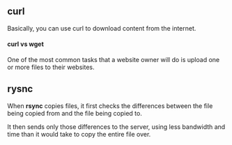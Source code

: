 ## curl

Basically, you can use curl to download content from the internet.

#### curl vs wget

One of the most common tasks that a website owner will do is upload one or more files to their websites.

## rysnc

When **rsync** copies files, it first checks the differences between the file being copied from and the file being copied to. 

It then sends only those differences to the server, using less bandwidth and time than it would take to copy the entire file over.